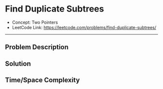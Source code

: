 # Find Duplicate Subtrees

- Concept: Two Pointers
- LeetCode Link: https://leetcode.com/problems/find-duplicate-subtrees/

---

## Problem Description

## Solution

## Time/Space Complexity

